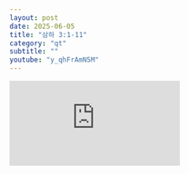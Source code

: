 ```yaml
---
layout: post
date: 2025-06-05
title: "삼하 3:1-11"
category: "qt"
subtitle: ""
youtube: "y_qhFrAmN5M"
---
```


<div class="youtube margin-large">
    <iframe src="https://www.youtube.com/embed/y_qhFrAmN5M" title="YouTube video player" frameborder="0" allow="accelerometer; autoplay; clipboard-write; encrypted-media; gyroscope; picture-in-picture; web-share" allowfullscreen></iframe>
</div>

